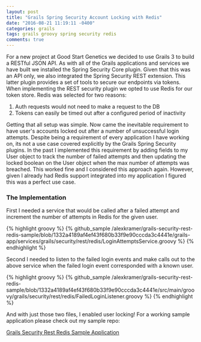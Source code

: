 ```yaml
---
layout: post
title: "Grails Spring Security Account Locking with Redis"
date: "2016-08-21 11:19:11 -0400"
categories: grails
tags: grails groovy spring security redis
comments: true
---
```


For a new project at Good Start Genetics we decided to use Grails 3 to build a
RESTful JSON API. As with all of the Grails applications and services we have
built we installed the Spring Security Core plugin. Given that this was an API
only, we also integrated the Spring Security REST extension. This latter plugin
provides a set of tools to secure our endpoints via tokens. When implementing
the REST security plugin we opted to use Redis for our token store. Redis was
selected for two reasons:

1. Auth requests would not need to make a request to the DB
2. Tokens can easily be timed out after a configured period of inactivity

Getting that all setup was simple. Now came the inevitable requirement to have
user's accounts locked out after a number of unsuccessful login attempts.
Despite being a requirement of every application I have working on, its not a
use case covered explicitly by the Grails Spring Security plugins. In the past I
implemented this requirement by adding fields to my User object to track the
number of failed attempts and then updating the locked boolean on the User
object when the max number of attempts was breached. This worked fine and I
considered this approach again. However, given I already had Redis support
integrated into my application I figured this was a perfect use case.

### The Implementation

First I needed a service that would be called after a failed attempt and
increment the number of attempts in Redis for the given user.

{% highlight groovy %}
{% github_sample /alexkramer/grails-security-rest-redis-sample/blob/1332a4189af4ef43f680b33f9e90cccda3c4441e/grails-app/services/grails/security/rest/redis/LoginAttemptsService.groovy %}
{% endhighlight %}

Second I needed to listen to the failed login events and make calls out to the
above service when the failed login event corresponded with a known user.

{% highlight groovy %}
{% github_sample /alexkramer/grails-security-rest-redis-sample/blob/1332a4189af4ef43f680b33f9e90cccda3c4441e/src/main/groovy/grails/security/rest/redis/FailedLoginListener.groovy %}
{% endhighlight %}

And with just those two files, I enabled user locking! For a working sample
application please check out my sample repo:

[Grails Security Rest Redis Sample Application](https://github.com/alexkramer/grails-security-rest-redis-sample)

